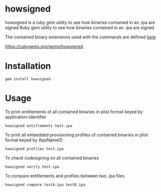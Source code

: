 # howsigned
howsigned is a ruby gem utility to see how binaries contained in an .ipa are signed
Ruby gem utility to see how binaries contained in an .ipa are signed

The contained binary extensions used with the commands are defined [here](https://github.etsycorp.com/mmacdougall/howsigned/blob/master/lib/contained_binaries_definition.rb) 

https://rubygems.org/gems/howsigned

# Installation
```gem install howsigned```

# Usage

To print entitlements of all contained binaries in plist format keyed by application-identifier

```howsigned entitlements test.ipa```

To print all embedded provisioning profiles of contained binaries in plist format keyed by AppNameID

```howsigned profiles test.ipa```

To check codesigning on all contained binaries

```howsigned verify test.ipa```

To compare entitlements and profiles between two .ipa files

```howsigned compare testA.ipa testB.ipa```

